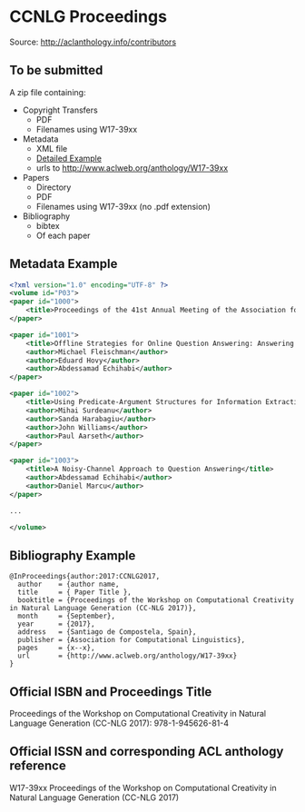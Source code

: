 # CCNLG Proceedings

Source: http://aclanthology.info/contributors

## To be submitted

A zip file containing:

+ Copyright Transfers
    * PDF
    * Filenames using W17-39xx
+ Metadata
    * XML file 
    * [Detailed Example](http://www.aclweb.org/anthology/P/P15/P15.xml)
    * urls to http://www.aclweb.org/anthology/W17-39xx
+ Papers
    * Directory
    * PDF
    * Filenames using W17-39xx (no .pdf extension)
+ Bibliography
    * bibtex
    * Of each paper

## Metadata Example

```xml
<?xml version="1.0" encoding="UTF-8" ?>
<volume id="P03">
<paper id="1000">
    <title>Proceedings of the 41st Annual Meeting of the Association for Computational Linguistics</title>
</paper>

<paper id="1001">
    <title>Offline Strategies for Online Question Answering: Answering Questions Before They Are Asked</title>
    <author>Michael Fleischman</author>
    <author>Eduard Hovy</author>
    <author>Abdessamad Echihabi</author>
</paper>

<paper id="1002">
    <title>Using Predicate-Argument Structures for Information Extraction</title>
    <author>Mihai Surdeanu</author>
    <author>Sanda Harabagiu</author>
    <author>John Williams</author>
    <author>Paul Aarseth</author>
</paper>

<paper id="1003">
    <title>A Noisy-Channel Approach to Question Answering</title>
    <author>Abdessamad Echihabi</author>
    <author>Daniel Marcu</author>
</paper>

...

</volume>
```

## Bibliography Example

```
@InProceedings{author:2017:CCNLG2017,
  author    = {author name,
  title     = { Paper Title },
  booktitle = {Proceedings of the Workshop on Computational Creativity in Natural Language Generation (CC-NLG 2017)},
  month     = {September},
  year      = {2017},
  address   = {Santiago de Compostela, Spain},
  publisher = {Association for Computational Linguistics},
  pages     = {x--x},
  url       = {http://www.aclweb.org/anthology/W17-39xx}
}
```

## Official ISBN and Proceedings Title

Proceedings of the Workshop on Computational Creativity in Natural Language Generation (CC-NLG 2017): 978-1-945626-81-4

## Official ISSN and corresponding ACL anthology reference

W17-39xx Proceedings of the Workshop on Computational Creativity in Natural Language Generation (CC-NLG 2017)